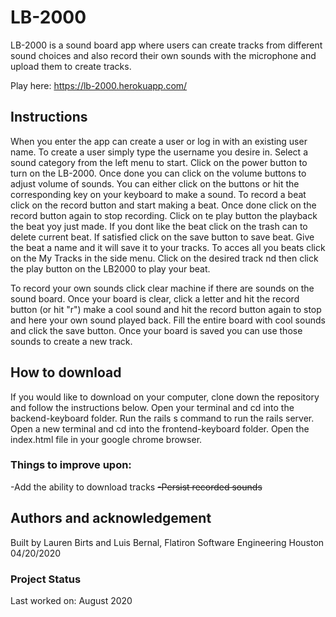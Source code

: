# LB-2000

LB-2000 is a sound board app where users can create tracks from different sound choices and also record their own sounds with the microphone and upload them to create tracks.

Play here: https://lb-2000.herokuapp.com/

## Instructions

When you enter the app can create a user or log in with an existing user name. To create a user simply type the username you desire in. Select a sound category from the left menu to start. Click on the power button to turn on the LB-2000. Once done you can click on the volume buttons to adjust volume of sounds. You can either click on the buttons or hit the corresponding key on your keyboard to make a sound. To record a beat click on the record button and start making a beat. Once done click on the record button again to stop recording. Click on te play button the playback the beat yoy just made. If you dont like the beat click on the trash can to delete current beat. If satisfied click on the save button to save beat. Give the beat a name and it will save it to your tracks. To acces all you beats click on the My Tracks in the side menu. Click on the desired track nd then click the play button on the LB2000 to play your beat. 

To record your own sounds click clear machine if there are sounds on the sound board. Once your board is clear, click a letter and hit the record button (or hit "r") make a cool sound and hit the record button again to stop and here your own sound played back. Fill the entire board with cool sounds and click the save button. Once your board is saved you can use those sounds to create a new track.

## How to download

If you would like to download on your computer, clone down the repository and follow the instructions below. Open your terminal and cd into the backend-keyboard folder. Run the rails s command to run the rails server. Open a new terminal and cd into the frontend-keyboard folder. Open the index.html file in your google chrome browser. 

### Things to improve upon:
   -Add the ability to download tracks
   ~~-Persist recorded sounds~~

## Authors and acknowledgement

Built by Lauren Birts and Luis Bernal, Flatiron Software Engineering Houston 04/20/2020


### Project Status

Last worked on: August 2020

